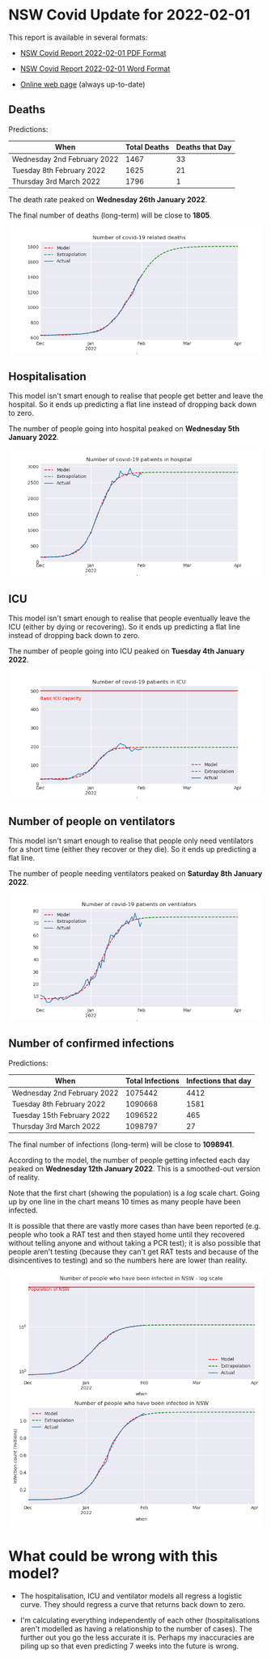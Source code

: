 # NSW Covid Update for 2022-02-01

This report is available in several formats:

- [NSW Covid Report 2022-02-01 PDF Format](https://github.com/solresol/yet-another-pandemic-prediction/raw/main/output/2022-02-01/nsw-covid-report-2022-02-01.pdf)

- [NSW Covid Report 2022-02-01 Word Format](https://github.com/solresol/yet-another-pandemic-prediction/raw/main/output/2022-02-01/nsw-covid-report-2022-02-01.docx)

- [Online web page](https://github.com/solresol/yet-another-pandemic-prediction/tree/main/output/README.md) (always up-to-date)

## Deaths

Predictions:

| When | Total Deaths | Deaths that Day |
| ---- | ------------ | --------------- |
| Wednesday 2nd February 2022 | 1467 | 33 |
| Tuesday 8th February 2022 | 1625 | 21 |
| Thursday 3rd March 2022 | 1796 | 1 |

The death rate peaked on **Wednesday 26th January 2022**.

The final number of deaths (long-term) will
be close to **1805**.

![](2022-02-01/deaths.png)



## Hospitalisation

This model isn't smart enough to realise that people get better and leave the hospital.
So it ends up predicting a flat line instead of dropping back down to zero.

The number of people going into hospital peaked on **Wednesday 5th January 2022**.

![](2022-02-01/hospitalisation.png)

## ICU

This model isn't smart enough to realise that people eventually leave the ICU
(either by dying or recovering).
So it ends up predicting a flat line instead of dropping back down to zero.

The number of people going into ICU peaked on **Tuesday 4th January 2022**.

![](2022-02-01/icu.png)

## Number of people on ventilators

This model isn't smart enough to realise that people only need ventilators for
a short time (either they recover or they die). So it ends up predicting a flat line.

The number of people needing ventilators peaked on **Saturday 8th January 2022**.

![](2022-02-01/ventilators.png)

## Number of confirmed infections

Predictions:

| When | Total Infections | Infections that day |
| ---- | ------------ | --------------- |
| Wednesday 2nd February 2022 | 1075442 | 4412 |
| Tuesday 8th February 2022 | 1090668 | 1581 |
| Tuesday 15th February 2022 | 1096522 | 465 |
| Thursday 3rd March 2022 | 1098797 | 27 |

The final number of infections (long-term) will
be close to **1098941**.


According to the model, the number of people getting infected each day peaked on **Wednesday 12th January 2022**. This is a smoothed-out version of reality.

Note that the first chart (showing the population) is a *log* scale chart. Going up by one line in the chart means 10 times as many people have been infected. 

It is possible that there are vastly more cases than have been
reported (e.g. people who took a RAT test and then stayed home until
they recovered without telling anyone and without taking a PCR test);
it is also possible that people aren't testing (because they can't get
RAT tests and because of the disincentives to testing) and so the
numbers here are lower than reality.


![](2022-02-01/infection.png)



# What could be wrong with this model?

- The hospitalisation, ICU and ventilator models all regress a logistic curve. They
should regress a curve that returns back down to zero.

- I'm calculating everything independently of each other (hospitalisations aren't modelled as having a relationship to the number of cases). The further out you go the less accurate it is. Perhaps my inaccuracies are piling up so that even predicting 7 weeks into the future is wrong.

